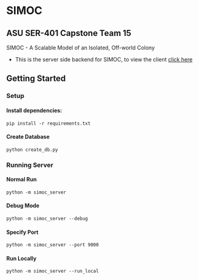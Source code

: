 # SIMOC

## ASU SER-401 Capstone Team 15

SIMOC - A Scalable Model of an Isolated, Off-world Colony

- This is the server side backend for SIMOC, to view the client [click here](https://github.com/gschober/simoc_client)

## Getting Started

### Setup

#### Install dependencies:

`pip install -r requirements.txt`

#### Create Database

`python create_db.py`

### Running Server

#### Normal Run

`python -m simoc_server`

#### Debug Mode
`python -m simoc_server --debug`

#### Specify Port
`python -m simoc_server --port 9000`

#### Run Locally
`python -m simoc_server --run_local`
